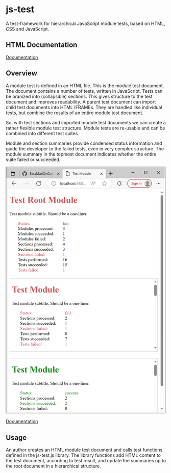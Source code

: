 # js-test
A test-framework for hierarchical JavaScript module tests, based on HTML, CSS and JavaScript.

## HTML Documentation

<p><a href="https://bassmationcode.github.io/js-test/js-test.htm">Documentation</a></p>

## Overview
A module test is defined in an HTML file. This is the module test document. The document contains a number of tests, written in JavaScript. Tests can be oranized into (collapsible) sections. This gives structure to the test document and improves readability.
A parent test document can import child test documents into HTML IFRAMEs. They are handled like individual tests, but combine the results of an entire module test document.

So, with test sections and imported module test documents we can create a rather flexible module test structure. Module tests are re-usable and can be combined into different test suites.  

Module and section summaries provide condensed status information and guide the developer to the failed tests, even in very complex structure. The module summary in the topmost document indicates whether the entire suite failed or succeeded.


<img src="https://github.com/bassmationcode/js-test/blob/main/docs/img/fig-001.png?raw=true" alt="First impression" style="width:500px"/>

<p><a href="https://bassmationcode.github.io/js-test/js-test.htm">Documentation</a></p>


## Usage
An author creates an HTML module test document and calls test functions defined in the js-test.js library. The library functions add HTML content to the test document, according to test result, and update the summaries up to the root document in a hierarchical structure.
